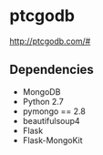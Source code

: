 # ptcgodb

http://ptcgodb.com/#

## Dependencies
- MongoDB
- Python 2.7
- pymongo == 2.8
- beautifulsoup4
- Flask
- Flask-MongoKit
